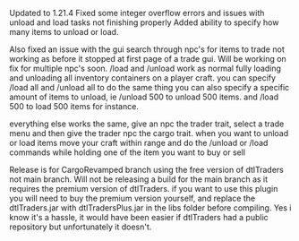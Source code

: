 Updated to 1.21.4
Fixed some integer overflow errors and issues with unload and load tasks not finishing properly
Added ability to specify how many items to unload or load.

Also fixed an issue with the gui search through npc's for items to trade not working as before it stopped at first page of a trade gui. Will be working on fix for multiple npc's soon.
/load and /unload work as normal fully loading and unloading all inventory containers on a player craft.
you can specify /load all and /unload all to do the same thing
you can also specify a specific amount of items to unload, ie /unload 500 to unload 500 items. and /load 500 to load 500 items for instance. 


everything else works the same, give an npc the trader trait, select a trade menu and then give the trader npc the cargo trait. 
when you want to unload or load items move your craft within range and do the /unload or /load commands while holding one of the item you want to buy or sell


















Release is for CargoRevamped branch using the free version of dtlTraders not main branch.
Will not be releasing a build for the main branch as it requires the premium version of dtlTraders. if you want to use this plugin you will need to buy the premium version yourself, and replace the dtlTraders.jar with dtlTradersPlus.jar in the libs folder before compiling.
Yes i know it's a hassle, it would have been easier if dtlTraders had a public repository but unfortunately it doesn't.
